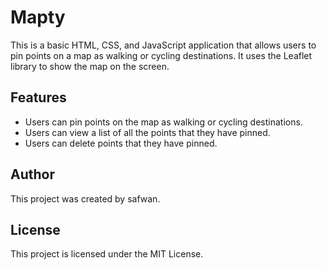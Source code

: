# Mapty

This is a basic HTML, CSS, and JavaScript application that allows users to pin points on a map as walking or cycling destinations. It uses the Leaflet library to show the map on the screen.

## Features

* Users can pin points on the map as walking or cycling destinations.
* Users can view a list of all the points that they have pinned.
* Users can delete points that they have pinned.

## Author

This project was created by safwan.

## License

This project is licensed under the MIT License.
